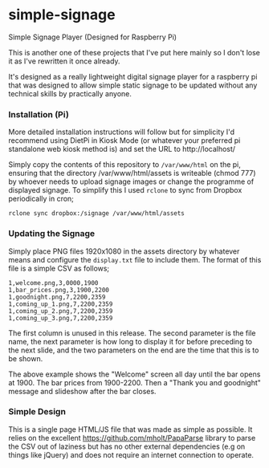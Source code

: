 # simple-signage
Simple Signage Player (Designed for Raspberry Pi)

This is another one of these projects that I've put here mainly so I don't lose it as I've rewritten it once already.

It's designed as a really lightweight digital signage player for a raspberry pi that was designed to allow simple static signage to be updated without any technical skills by practically anyone. 

### Installation (Pi) 

More detailed installation instructions will follow but for simplicity I'd recommend using DietPi in Kiosk Mode (or whatever your preferred pi standalone web kiosk method is) and set the URL to http://localhost/ 

Simply copy the contents of this repository to `/var/www/html` on the pi, ensuring that the directory /var/www/html/assets is writeable (chmod 777) by whoever needs to upload signage images or change the programme of displayed signage. To simplify this I used `rclone` to sync from Dropbox periodically in cron;

```rclone sync dropbox:/signage /var/www/html/assets```

### Updating the Signage

Simply place PNG files 1920x1080 in the assets directory by whatever means and configure the `display.txt` file to include them. The format of this file is a simple CSV as follows;

```
1,welcome.png,3,0000,1900
1,bar_prices.png,3,1900,2200
1,goodnight.png,7,2200,2359
1,coming_up_1.png,7,2200,2359
1,coming_up_2.png,7,2200,2359
1,coming_up_3.png,7,2200,2359
```

The first column is unused in this release. The second parameter is the file name, the next parameter is how long to display it for before preceding to the next slide, and the two parameters on the end are the time that this is to be shown. 

The above example shows the "Welcome" screen all day until the bar opens at 1900. The bar prices from 1900-2200. Then a "Thank you and goodnight" message and slideshow after the bar closes.

### Simple Design

This is a single page HTML/JS file that was made as simple as possible. It relies on the excellent https://github.com/mholt/PapaParse library to parse the CSV out of laziness but has no other external dependencies (e.g on things like jQuery) and does not require an internet connection to operate.
